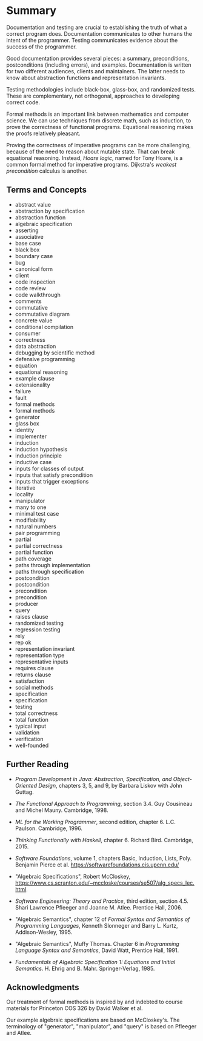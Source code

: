 # Summary

Documentation and testing are crucial to establishing the truth of what a
correct program does. Documentation communicates to other humans the intent of
the programmer. Testing communicates evidence about the success of the
programmer.

Good documentation provides several pieces:  a summary, preconditions,
postconditions (including errors), and examples.  Documentation is written
for two different audiences, clients and maintainers.  The latter needs
to know about abstraction functions and representation invariants.

Testing methodologies include black-box, glass-box, and randomized tests. These
are complementary, not orthogonal, approaches to developing correct code.

Formal methods is an important link between mathematics and computer science. We
can use techniques from discrete math, such as induction, to prove the
correctness of functional programs. Equational reasoning makes the proofs
relatively pleasant.

Proving the correctness of imperative programs can be more challenging, because
of the need to reason about mutable state. That can break equational reasoning.
Instead, _Hoare logic_, named for Tony Hoare, is a common formal method for
imperative programs. Dijkstra's _weakest precondition_ calculus is another.

## Terms and Concepts

* abstract value
* abstraction by specification
* abstraction function
* algebraic specification
* asserting
* associative
* base case
* black box
* boundary case
* bug
* canonical form
* client
* code inspection
* code review
* code walkthrough
* comments
* commutative
* commutative diagram
* concrete value
* conditional compilation
* consumer
* correctness
* data abstraction
* debugging by scientific method
* defensive programming
* equation
* equational reasoning
* example clause
* extensionality
* failure
* fault
* formal methods
* formal methods
* generator
* glass box
* identity
* implementer
* induction
* induction hypothesis
* induction principle
* inductive case
* inputs for classes of output
* inputs that satisfy precondition
* inputs that trigger exceptions
* iterative
* locality
* manipulator
* many to one
* minimal test case
* modifiability
* natural numbers
* pair programming
* partial
* partial correctness
* partial function
* path coverage
* paths through implementation
* paths through specification
* postcondition
* postcondition
* precondition
* precondition
* producer
* query
* raises clause
* randomized testing
* regression testing
* rely
* rep ok
* representation invariant
* representation type
* representative inputs
* requires clause
* returns clause
* satisfaction
* social methods
* specification
* specification
* testing
* total correctness
* total function
* typical input
* validation
* verification
* well-founded

## Further Reading

* *Program Development in Java: Abstraction, Specification, and
  Object-Oriented Design*, chapters 3, 5, and 9, by Barbara
  Liskov with John Guttag.

- *The Functional Approach to Programming*, section 3.4.  Guy Cousineau and
  Michel Mauny. Cambridge, 1998.

- *ML for the Working Programmer*, second edition, chapter 6.  L.C. Paulson.
  Cambridge, 1996.

- *Thinking Functionally with Haskell*, chapter 6.  Richard Bird.  Cambridge,
  2015.

- *Software Foundations*, volume 1, chapters Basic, Induction, Lists, Poly.
  Benjamin Pierce et al. https://softwarefoundations.cis.upenn.edu/

- "Algebraic Specifications", Robert McCloskey,
  https://www.cs.scranton.edu/~mccloske/courses/se507/alg_specs_lec.html.

- *Software Engineering: Theory and Practice*, third edition, section 4.5.
  Shari Lawrence Pfleeger and Joanne M. Atlee.  Prentice Hall, 2006.

- "Algebraic Semantics", chapter 12 of *Formal Syntax and Semantics of
  Programming Languages*, Kenneth Slonneger and Barry L. Kurtz, Addison-Wesley,
  1995.

- "Algebraic Semantics", Muffy Thomas.  Chapter 6 in *Programming Language
  Syntax and Semantics*, David Watt, Prentice Hall, 1991.

- *Fundamentals of Algebraic Specification 1: Equations and Initial Semantics*.
  H. Ehrig and B. Mahr.  Springer-Verlag, 1985.

## Acknowledgments

Our treatment of formal methods is inspired by and indebted to course materials
for Princeton COS 326 by David Walker et al.

Our example algebraic specifications are based on McCloskey's. The terminology
of "generator", "manipulator", and "query" is based on Pfleeger and Atlee.